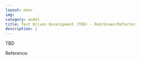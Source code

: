 ```yaml
---
layout: moar
img:
category: model
title: Test Driven Development (TDD) - Red/Green/Refactor
description: |
---
```

 TBD

Reference:
